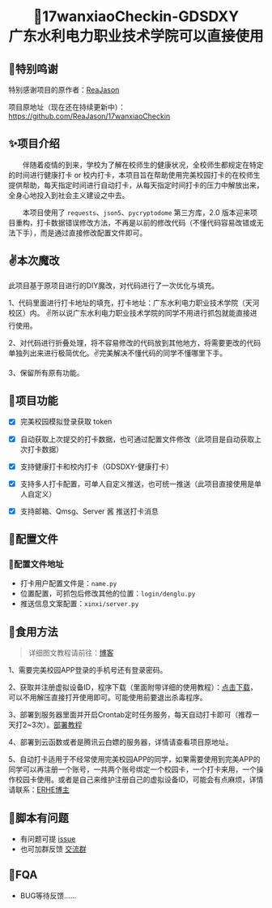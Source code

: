 <div align="center"> 
<h1 align="center">
🌈17wanxiaoCheckin-GDSDXY<br>
    广东水利电力职业技术学院可以直接使用
</h1>
</div>



## 🤞特别鸣谢

特别感谢项目的原作者：[ReaJason](https://reajason.top/)

项目原地址（现在还在持续更新中）：https://github.com/ReaJason/17wanxiaoCheckin

## ✨项目介绍

&emsp;&emsp;伴随着疫情的到来，学校为了解在校师生的健康状况，全校师生都规定在特定的时间进行健康打卡 or 校内打卡，本项目旨在帮助使用完美校园打卡的在校师生提供帮助，每天指定时间进行自动打卡，从每天指定时间打卡的压力中解放出来，全身心地投入到社会主义建设之中去。

&emsp;&emsp;本项目使用了 `requests`、`json5`、`pycryptodome` 第三方库，2.0 版本迎来项目重构，打卡数据错误修改方法，不再是以前的修改代码（不懂代码容易改错或无法下手），而是通过直接修改配置文件即可。

## ✌️本次魔改

此项目基于原项目进行的DIY魔改，对代码进行了一次优化与填充。

1、代码里面进行打卡地址的填充，打卡地址：广东水利电力职业技术学院（天河校区）内。 ✌️所以说广东水利电力职业技术学院的同学不用进行抓包就能直接进行使用。

2、对代码进行折叠处理，将不容易修改的代码放到其他地方，将需要更改的代码单独列出来进行极简优化。✌️完美解决不懂代码的同学不懂哪里下手。

3、保留所有原有功能。

## 🔰项目功能

* [x] 完美校园模拟登录获取 token
* [x] 自动获取上次提交的打卡数据，也可通过配置文件修改（此项目是自动获取上次打卡数据）
* [x] 支持健康打卡和校内打卡（GDSDXY-健康打卡）
* [x] 支持多人打卡配置，可单人自定义推送，也可统一推送（此项目直接使用是单人自定义）
* [x] 支持邮箱、Qmsg、Server 酱  推送打卡消息



## 🎨配置文件



### 🚩配置文件地址

- 打卡用户配置文件是：`name.py`
- 位置配置，可抓包后修改其他的位置：`login/denglu.py`
- 推送信息文案配置：`xinxi/server.py`

## 🍗食用方法

> 详细图文教程请前往：[博客](https://blog.erhe.group/2021/08/13/%E5%AE%8C%E7%BE%8E%E6%A0%A1%E5%9B%AD%E8%87%AA%E5%8A%A8%E6%89%93%E5%8D%A1/)

1、需要完美校园APP登录的手机号还有登录密码。

2、获取并注册虚拟设备ID，程序下载（里面附带详细的使用教程）：[点击下载](https://sucai.erhe.group/17wanxiao/17wx.zip)，可以不用解压直接打开使用即可。可能使用前要退出杀毒程序。

3、部署到服务器里面并开启Crontab定时任务服务，每天自动打卡即可（推荐一天打2~3次）。[部署教程](https://blog.erhe.group/2021/08/14/完美校园打卡服务器部署/)

4、部署到云函数或者是腾讯云白嫖的服务器，详情请查看项目原地址。

5、自动打卡适用于不经常使用完美校园APP的同学，如果需要使用到完美APP的同学可以再注册一个账号，一共两个账号绑定一个校园卡，一个打卡来用，一个操作校园卡使用。或者是自己来维护注册自己的虚拟设备ID，可能会有点麻烦，详情请联系：[ERHE博主](https://blog.erhe.group/)

## 🙋‍脚本有问题

* 有问题可提 [issue](https://github.com/ReaJason/17wanxiaoCheckin-Actions/issues)
* 也可加群反馈 [交流群](https://github.com/ReaJason/17wanxiaoCheckin-Actions/issues/30)

## 📜FQA


- BUG等待反馈......

